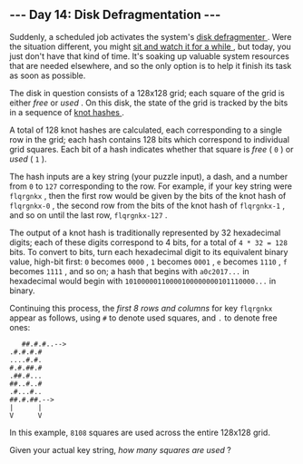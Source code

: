 ##  \--- Day 14: Disk Defragmentation ---

Suddenly, a scheduled job activates the system's [ disk defragmenter
](https://en.wikipedia.org/wiki/Defragmentation) . Were the situation
different, you might [ sit and watch it for a while
](https://www.youtube.com/watch?v=kPv1gQ5Rs8A&t=37) , but today, you just
don't have that kind of time. It's soaking up valuable system resources that
are needed elsewhere, and so the only option is to help it finish its task as
soon as possible.

The disk in question consists of a 128x128 grid; each square of the grid is
either _free_ or _used_ . On this disk, the state of the grid is tracked by
the bits in a sequence of [ knot hashes ](10) .

A total of 128 knot hashes are calculated, each corresponding to a single row
in the grid; each hash contains 128 bits which correspond to individual grid
squares. Each bit of a hash indicates whether that square is _free_ ( ` 0 ` )
or _used_ ( ` 1 ` ).

The hash inputs are a key string (your puzzle input), a dash, and a number
from ` 0 ` to ` 127 ` corresponding to the row. For example, if your key
string were ` flqrgnkx ` , then the first row would be given by the bits of
the knot hash of ` flqrgnkx-0 ` , the second row from the bits of the knot
hash of ` flqrgnkx-1 ` , and so on until the last row, ` flqrgnkx-127 ` .

The output of a knot hash is traditionally represented by 32 hexadecimal
digits; each of these digits correspond to 4 bits, for a total of ` 4 * 32 =
128 ` bits. To convert to bits, turn each hexadecimal digit to its equivalent
binary value, high-bit first: ` 0 ` becomes ` 0000 ` , ` 1 ` becomes ` 0001 `
, ` e ` becomes ` 1110 ` , ` f ` becomes ` 1111 ` , and so on; a hash that
begins with ` a0c2017... ` in hexadecimal would begin with `
10100000110000100000000101110000... ` in binary.

Continuing this process, the _first 8 rows and columns_ for key ` flqrgnkx `
appear as follows, using ` # ` to denote used squares, and ` . ` to denote
free ones:

    
    
      
       ##.#.#..-->
    .#.#.#.#   
    ....#.#.   
    #.#.##.#   
    .##.#...   
    ##..#..#   
    .#...#..   
    ##.#.##.-->
    |      |   
    V      V
      
     

In this example, ` 8108 ` squares are used across the entire 128x128 grid.

Given your actual key string, _how many squares are used_ ?

